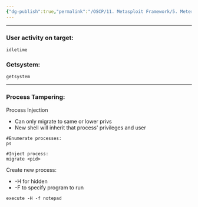 ```yaml
---
{"dg-publish":true,"permalink":"/OSCP/11. Metasploit Framework/5. Meterpreter Post-Exploitation/"}
---
```


------
### User activity on target:
```
idletime
```

### Getsystem:
```
getsystem
```
------------
### Process Tampering:

Process Injection
- Can only migrate to same or lower privs
- New shell will inherit that process' privileges and user
```
#Enumerate processes:
ps

#Inject process:
migrate <pid>
```

Create new process:
- -H for hidden
- -F to specify program to run
```
execute -H -f notepad
```


